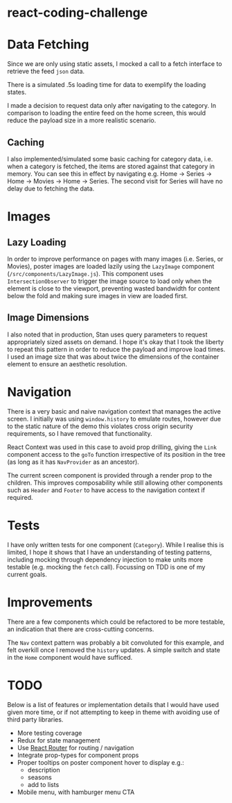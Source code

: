 # react-coding-challenge

# Data Fetching
Since we are only using static assets, I mocked a call to a fetch interface to
retrieve the feed `json` data.

There is a simulated .5s loading time for data to exemplify the loading states.

I made a decision to request data only after navigating to the category. In
comparison to loading the entire feed on the home screen, this would reduce
the payload size in a more realistic scenario. 

## Caching
I also implemented/simulated some basic caching for category data, i.e. when
a category is fetched, the items are stored against that category in memory.
You can see this in effect by navigating e.g. Home -> Series -> Home -> Movies
-> Home -> Series. The second visit for Series will have no delay due to fetching
the data.

# Images
## Lazy Loading
In order to improve performance on pages with many images (i.e. Series, or Movies),
poster images are loaded lazily using the `LazyImage` component (`/src/components/LazyImage.js`).
This component uses `IntersectionObserver` to trigger the image source to load
only when the element is close to the viewport, preventing wasted bandwidth
for content below the fold and making sure images in view are loaded first.

## Image Dimensions
I also noted that in production, Stan uses query parameters to request
appropriately sized assets on demand. I hope it's okay that I took the liberty
to repeat this pattern in order to reduce the payload and improve load times. I
used an image size that was about twice the dimensions of the container element
to ensure an aesthetic resolution.

# Navigation
There is a very basic and naive navigation context that manages the active 
screen. I initially was using `window.history` to emulate routes, however
due to the static nature of the demo this violates cross origin security
requirements, so I have removed that functionality.

React Context was used in this case to avoid prop drilling, giving the `Link`
component access to the `goTo` function irrespective of its position in the
tree (as long as it has `NavProvider` as an ancestor).

The current screen component is provided through a render prop to the children.
This improves composability while still allowing other components such as
`Header` and `Footer` to have access to the navigation context if required.

# Tests
I have only written tests for one component (`Category`). While I realise
this is limited, I hope it shows that I have an understanding of testing
patterns, including mocking through dependency injection to make 
units more testable (e.g. mocking the `fetch` call). Focussing on TDD is
one of my current goals.

# Improvements
There are a few components which could be refactored to be more testable, an
indication that there are cross-cutting concerns.

The `Nav` context pattern was probably a bit convoluted for this example, and
felt overkill once I removed the `history` updates. A simple switch and state
in the `Home` component would have sufficed.

# TODO
Below is a list of features or implementation details that I would have used
given more time, or if not attempting to keep in theme with avoiding use of 
third party libraries.

+ More testing coverage
+ Redux for state management
+ Use [React Router](https://github.com/ReactTraining/react-router) for routing / navigation
+ Integrate prop-types for component props
+ Proper tooltips on poster component hover to display e.g.:
    + description
    + seasons
    + add to lists
+ Mobile menu, with hamburger menu CTA